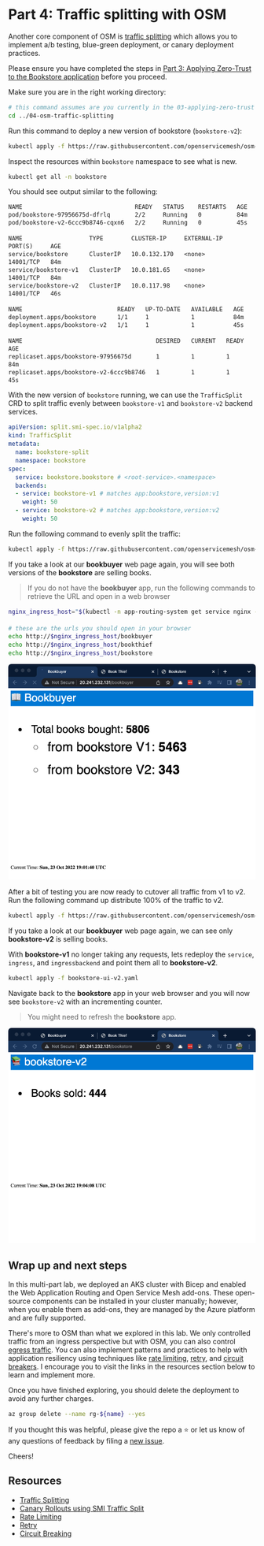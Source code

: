 # Part 4: Traffic splitting with OSM

Another core component of OSM is [traffic splitting][osm_traffic_splitting] which allows you to implement a/b testing, blue-green deployment, or canary deployment practices. 

Please ensure you have completed the steps in [Part 3: Applying Zero-Trust to the Bookstore application](../03-applying-zero-trust/README.md) before you proceed.

Make sure you are in the right working directory:

```bash
# this command assumes are you currently in the 03-applying-zero-trust directory
cd ../04-osm-traffic-splitting
```

Run this command to deploy a new version of bookstore (`bookstore-v2`):

```bash
kubectl apply -f https://raw.githubusercontent.com/openservicemesh/osm-docs/release-v1.2/manifests/apps/bookstore-v2.yaml
```

Inspect the resources within `bookstore` namespace to see what is new.

```bash
kubectl get all -n bookstore
```

You should see output similar to the following:

```text
NAME                                READY   STATUS    RESTARTS   AGE
pod/bookstore-97956675d-dfrlq       2/2     Running   0          84m
pod/bookstore-v2-6ccc9b8746-cqxn6   2/2     Running   0          45s

NAME                   TYPE        CLUSTER-IP     EXTERNAL-IP   PORT(S)     AGE
service/bookstore      ClusterIP   10.0.132.170   <none>        14001/TCP   84m
service/bookstore-v1   ClusterIP   10.0.181.65    <none>        14001/TCP   84m
service/bookstore-v2   ClusterIP   10.0.117.98    <none>        14001/TCP   46s

NAME                           READY   UP-TO-DATE   AVAILABLE   AGE
deployment.apps/bookstore      1/1     1            1           84m
deployment.apps/bookstore-v2   1/1     1            1           45s

NAME                                      DESIRED   CURRENT   READY   AGE
replicaset.apps/bookstore-97956675d       1         1         1       84m
replicaset.apps/bookstore-v2-6ccc9b8746   1         1         1       45s
```

With the new version of `bookstore` running, we can use the `TrafficSplit` CRD to split traffic evenly between `bookstore-v1` and `bookstore-v2` backend services.

```yml
apiVersion: split.smi-spec.io/v1alpha2
kind: TrafficSplit
metadata:
  name: bookstore-split
  namespace: bookstore
spec:
  service: bookstore.bookstore # <root-service>.<namespace>
  backends:
  - service: bookstore-v1 # matches app:bookstore,version:v1
    weight: 50
  - service: bookstore-v2 # matches app:bookstore,version:v2
    weight: 50
```

Run the following command to evenly split the traffic:

```bash
kubectl apply -f https://raw.githubusercontent.com/openservicemesh/osm-docs/release-v1.2/manifests/split/traffic-split-50-50.yaml
```

If you take a look at our **bookbuyer** web page again, you will see both versions of the **bookstore** are selling books.

> If you do not have the **bookbuyer** app, run the following commands to retrieve the URL and open in a web browser

```bash
nginx_ingress_host="$(kubectl -n app-routing-system get service nginx -o jsonpath='{.status.loadBalancer.ingress[0].ip}')"

# these are the urls you should open in your browser
echo http://$nginx_ingress_host/bookbuyer
echo http://$nginx_ingress_host/bookthief
echo http://$nginx_ingress_host/bookstore
```

![bookstore split](./bookstore-split.png)

After a bit of testing you are now ready to cutover all traffic from v1 to v2. Run the following command up distribute 100% of the traffic to v2.

```bash
kubectl apply -f https://raw.githubusercontent.com/openservicemesh/osm-docs/release-v1.2/manifests/split/traffic-split-v2.yaml
```

If you take a look at our **bookbuyer** web page again, we can see only **bookstore-v2** is selling books.

With **bookstore-v1** no longer taking any requests, lets redeploy the `service`, `ingress`, and `ingressbackend` and point them all to **bookstore-v2**.

```bash
kubectl apply -f bookstore-ui-v2.yaml
```

Navigate back to the **bookstore** app in your web browser and you will now see `bookstore-v2` with an incrementing counter.

> You might need to refresh the **bookstore** app.

![bookstore-v2](./bookstore-v2.png)

## Wrap up and next steps

In this multi-part lab, we deployed an AKS cluster with Bicep and enabled the Web Application Routing and Open Service Mesh add-ons. These open-source components can be installed in your cluster manually; however, when you enable them as add-ons, they are managed by the Azure platform and are fully supported. 

There's more to OSM than what we explored in this lab. We only controlled traffic from an ingress perspective but with OSM, you can also control [egress traffic][osm_egress]. You can also implement patterns and practices to help with application resiliency using techniques like [rate limiting][osm_rate_limiting], [retry][osm_retry], and [circuit breakers][osm_circuit_breaker]. I encourage you to visit the links in the resources section below to learn and implement more.

Once you have finished exploring, you should delete the deployment to avoid any further charges.

```bash
az group delete --name rg-${name} --yes
```

If you thought this was helpful, please give the repo a ⭐️ or let us know of any questions of feedback by filing a [new issue](https://github.com/Azure-Samples/azure-opensource-labs/issues/new).

Cheers!

## Resources

* [Traffic Splitting][osm_traffic_splitting]
* [Canary Rollouts using SMI Traffic Split][osm_canary_rollouts]
* [Rate Limiting][osm_rate_limiting]
* [Retry][osm_retry]
* [Circuit Breaking][osm_circuit_breaker]

<!-- RESOURCE_URLS -->
[osm_traffic_splitting]:https://release-v1-2.docs.openservicemesh.io/docs/guides/traffic_management/traffic_split
[osm_canary_rollouts]:https://release-v1-2.docs.openservicemesh.io/docs/demos/canary_rollout
[osm_egress]:https://release-v1-2.docs.openservicemesh.io/docs/guides/traffic_management/egress/
[osm_circuit_breaker]:https://release-v1-2.docs.openservicemesh.io/docs/guides/traffic_management/circuit_breaking/
[osm_retry]:https://release-v1-2.docs.openservicemesh.io/docs/guides/traffic_management/retry_policy/
[osm_rate_limiting]:https://release-v1-2.docs.openservicemesh.io/docs/guides/traffic_management/rate_limiting/
